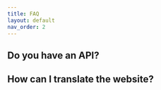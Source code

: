 ```yaml
---
title: FAQ
layout: default
nav_order: 2
---
```


## Do you have an API?

## How can I translate the website?
